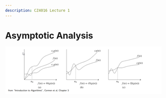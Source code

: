 ```yaml
---
description: CZ4016 Lecture 1
---
```


# Asymptotic Analysis

![](<../.gitbook/assets/image (2) (1) (1) (1) (1) (1) (1) (1) (1) (1).png>)

